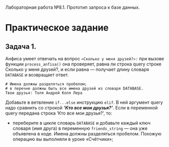 Лабораторная работа №8.1. Прототип запроса к базе данных. 

# Практическое задание
## Задача 1.
Анфиса умеет отвечать на вопрос `«Сколько у меня друзей?»:` при вызове функции `process_anfisa()` она проверяет, равна ли строка query строке Сколько у меня друзей?, и если равна — получает длину словаря `DATABASE` и возвращает ответ.
```
# Имена должны разделяться пробелом; 
# в перечне должны быть все имена друзей из словаря DATABASE.
Твои друзья: Толя Андрей Коля Лера
```
Добавьте в ветвление `if...else` инструкцию `elif`. В ней аргумент query надо сравнить со строкой ***‘Кто все мои друзья?’***.
Если в переменной query передана строка ‘Кто все мои друзья?’, то:  
+ переберите в цикле словарь `DATABASE` и добавьте каждый ключ словаря (имя друга) в переменную `friends_string` — она уже объявлена в коде. Имена должны разделяться пробелом. Похожую операцию вы выполняли в уроке «Счётчики»;
